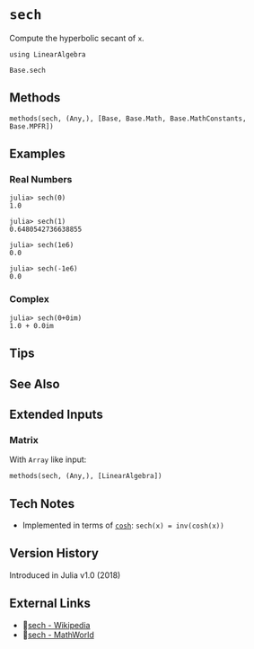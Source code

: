 # `sech`

Compute the hyperbolic secant of `x`.

```@setup repl_only
using LinearAlgebra
```
```@docs
Base.sech
```


## Methods

```@repl
methods(sech, (Any,), [Base, Base.Math, Base.MathConstants, Base.MPFR])
```


## Examples

### Real Numbers
```jldoctest
julia> sech(0)
1.0

julia> sech(1)
0.6480542736638855

julia> sech(1e6)
0.0

julia> sech(-1e6)
0.0
```

### Complex
```jldoctest
julia> sech(0+0im)
1.0 + 0.0im
```

## Tips


## See Also



## Extended Inputs

### Matrix
With `Array` like input:
```@repl repl_only
methods(sech, (Any,), [LinearAlgebra])
```


## Tech Notes

- Implemented in terms of [`cosh`](@ref): `sech(x) = inv(cosh(x))`


## Version History

Introduced in Julia v1.0 (2018)


## External Links
- 🔗[sech - Wikipedia](https://en.wikipedia.org/wiki/ )
- 🔗[sech - MathWorld](https://mathworld.wolfram.com/ )
